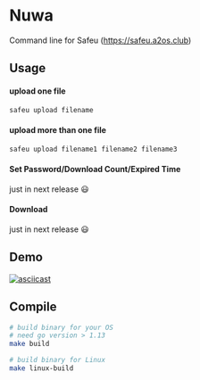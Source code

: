 # Nuwa
Command line for Safeu (https://safeu.a2os.club)


## Usage

#### upload one file
```bash
safeu upload filename
```

#### upload more than one file

```bash
safeu upload filename1 filename2 filename3
```

#### Set Password/Download Count/Expired Time
just in next release 😃
#### Download
just in next release 😃
## Demo
[![asciicast](https://asciinema.org/a/4G28AuGu92QSRG5NqjD4yhbSI.svg)](https://asciinema.org/a/4G28AuGu92QSRG5NqjD4yhbSI)
## Compile

```bash
# build binary for your OS 
# need go version > 1.13
make build

# build binary for Linux
make linux-build
```

